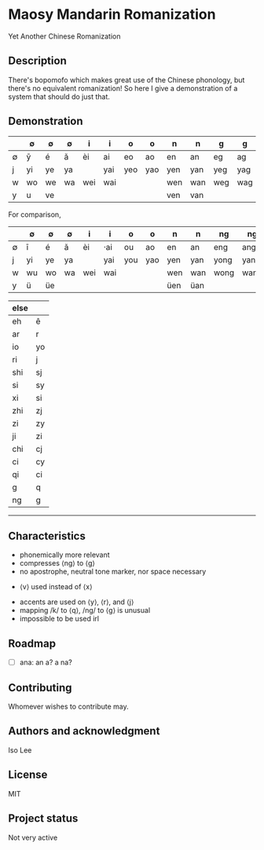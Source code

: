 # Maosy Mandarin Romanization
Yet Another Chinese Romanization

## Description
There's bopomofo which makes great use of the Chinese phonology, but there's no equivalent romanization! So here I give a demonstration of a system that should do just that.

## Demonstration
|  | ∅ | ∅ | ∅ | i | i | o | o | n | n | g | g |
| - | - | - | - | - | - | - | - | - | - | - | - |
| ∅ | ȳ | é | ǎ | èi | ai | eo | ao | en | an | eg | ag |
| j | yi | ye | ya | | yai | yeo | yao | yen | yan | yeg | yag |
| w | wo | we | wa | wei | wai | | | wen | wan | weg | wag |
| y | u | ve | | | | | | ven | van |  | |

For comparison,

|  | ∅ | ∅ | ∅ | i | i | o | o | n | n | ng | ng |
| - | - | - | - | - | - | - | - | - | - | - | - |
| ∅ | ī | é | ǎ | èi | ·ai | ou | ao | en | an | eng | ang |
| j | yi | ye | ya | | yai | you | yao | yen | yan | yong | yang |
| w | wu | wo | wa | wei | wai | | | wen | wan | wong | wang |
| y | ü | üe | | | | | | üen | üan |  | |

| else | |
| - | - |
| eh | ê |
| ar | r |
| io | yo |
| ri | j |
| shi | sj |
| si | sy |
| xi | si |
| zhi | zj |
| zi | zy |
| ji | zi |
| chi | cj |
| ci | cy |
| qi | ci |
| g | q |
| ng | g |


***

## Characteristics
+ phonemically more relevant
+ compresses ⟨ng⟩ to ⟨g⟩
+ no apostrophe, neutral tone marker, nor space necessary
* ⟨v⟩ used instead of ⟨x⟩
- accents are used on ⟨y⟩, ⟨r⟩, and ⟨j⟩
- mapping /k/ to ⟨q⟩, /ng/ to ⟨g⟩ is unusual
- impossible to be used irl

## Roadmap
- [ ] ana: an a? a na?

## Contributing
Whomever wishes to contribute may.

## Authors and acknowledgment
Iso Lee

## License
MIT

## Project status
Not very active
